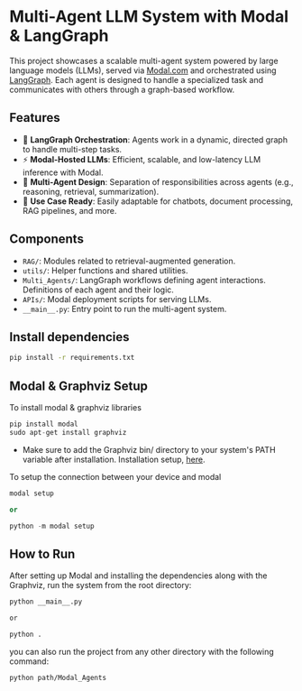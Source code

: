 # Multi-Agent LLM System with Modal & LangGraph

This project showcases a scalable multi-agent system powered by large language models (LLMs), served via [Modal.com](https://modal.com) and orchestrated using [LangGraph](https://www.langchain.com/langgraph). Each agent is designed to handle a specialized task and communicates with others through a graph-based workflow.

## Features

- 🔗 **LangGraph Orchestration**: Agents work in a dynamic, directed graph to handle multi-step tasks.
- ⚡ **Modal-Hosted LLMs**: Efficient, scalable, and low-latency LLM inference with Modal.
- 🧠 **Multi-Agent Design**: Separation of responsibilities across agents (e.g., reasoning, retrieval, summarization).
- 🧪 **Use Case Ready**: Easily adaptable for chatbots, document processing, RAG pipelines, and more.

## Components

- `RAG/`: Modules related to retrieval-augmented generation.
- `utils/`: Helper functions and shared utilities.
- `Multi_Agents/`: LangGraph workflows defining agent interactions. Definitions of each agent and their logic.
- `APIs/`: Modal deployment scripts for serving LLMs.
- `__main__.py`: Entry point to run the multi-agent system.

## Install dependencies

```bash
pip install -r requirements.txt
```

## Modal & Graphviz Setup

To install modal & graphviz libraries

```python
pip install modal
sudo apt-get install graphviz
```

- Make sure to add the Graphviz bin/ directory to your system's PATH variable after installation. Installation setup, [here](https://graphviz.org/download/).

To setup the connection between your device and modal

```python
modal setup

or 

python -m modal setup
```

## How to Run

After setting up Modal and installing the dependencies along with the Graphviz, run the system from the root directory:

```bash
python __main__.py

or

python .
```

you can also run the project from any other directory with the following command:

```bash
python path/Modal_Agents
```
